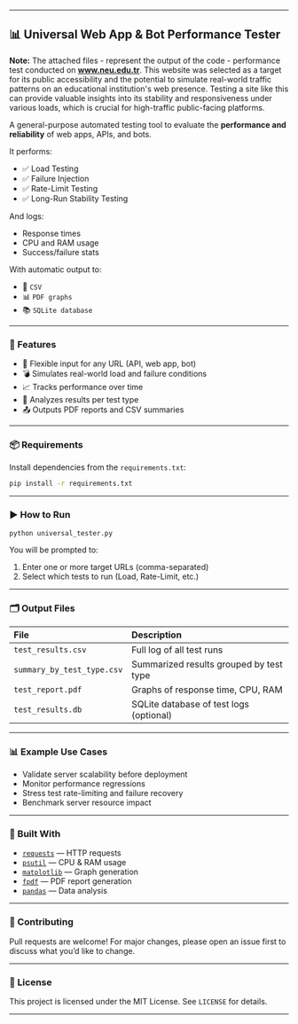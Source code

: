 -----

## 📊 Universal Web App & Bot Performance Tester

**Note:** The attached files - represent the output of the code -  performance test conducted on **www.neu.edu.tr**. This website was selected as a target for its public accessibility and the potential to simulate real-world traffic patterns on an educational institution's web presence. Testing a site like this can provide valuable insights into its stability and responsiveness under various loads, which is crucial for high-traffic public-facing platforms.

A general-purpose automated testing tool to evaluate the **performance and reliability** of web apps, APIs, and bots.

It performs:

  * ✅ Load Testing
  * ✅ Failure Injection
  * ✅ Rate-Limit Testing
  * ✅ Long-Run Stability Testing

And logs:

  * Response times
  * CPU and RAM usage
  * Success/failure stats

With automatic output to:

  * 📄 `CSV`
  * 📊 `PDF graphs`
  * 📚 `SQLite database`

-----

### 🚀 Features

  * 🔁 Flexible input for any URL (API, web app, bot)
  * 💣 Simulates real-world load and failure conditions
  * 📈 Tracks performance over time
  * 🧠 Analyzes results per test type
  * 📤 Outputs PDF reports and CSV summaries

-----

### 📦 Requirements

Install dependencies from the `requirements.txt`:

```bash
pip install -r requirements.txt
```

-----

### ▶️ How to Run

```bash
python universal_tester.py
```

You will be prompted to:

1.  Enter one or more target URLs (comma-separated)
2.  Select which tests to run (Load, Rate-Limit, etc.)

-----

### 🗂 Output Files

| File                       | Description                               |
| :------------------------- | :---------------------------------------- |
| `test_results.csv`         | Full log of all test runs                 |
| `summary_by_test_type.csv` | Summarized results grouped by test type   |
| `test_report.pdf`          | Graphs of response time, CPU, RAM         |
| `test_results.db`          | SQLite database of test logs (optional)   |

-----

### 📊 Example Use Cases

  * Validate server scalability before deployment
  * Monitor performance regressions
  * Stress test rate-limiting and failure recovery
  * Benchmark server resource impact

-----

### 🧰 Built With

  * [`requests`](https://www.google.com/search?q=%5Bhttps://pypi.org/project/requests/%5D\(https://pypi.org/project/requests/\)) — HTTP requests
  * [`psutil`](https://www.google.com/search?q=%5Bhttps://pypi.org/project/psutil/%5D\(https://pypi.org/project/psutil/\)) — CPU & RAM usage
  * [`matplotlib`](https://www.google.com/search?q=%5Bhttps://pypi.org/project/matplotlib/%5D\(https://pypi.org/project/matplotlib/\)) — Graph generation
  * [`fpdf`](https://www.google.com/search?q=%5Bhttps://pyfpdf.github.io/%5D\(https://pyfpdf.github.io/\)) — PDF report generation
  * [`pandas`](https://www.google.com/search?q=%5Bhttps://pypi.org/project/pandas/%5D\(https://pypi.org/project/pandas/\)) — Data analysis

-----

### 🤝 Contributing

Pull requests are welcome\! For major changes, please open an issue first to discuss what you’d like to change.

-----

### 📄 License

This project is licensed under the MIT License. See `LICENSE` for details.

-----
